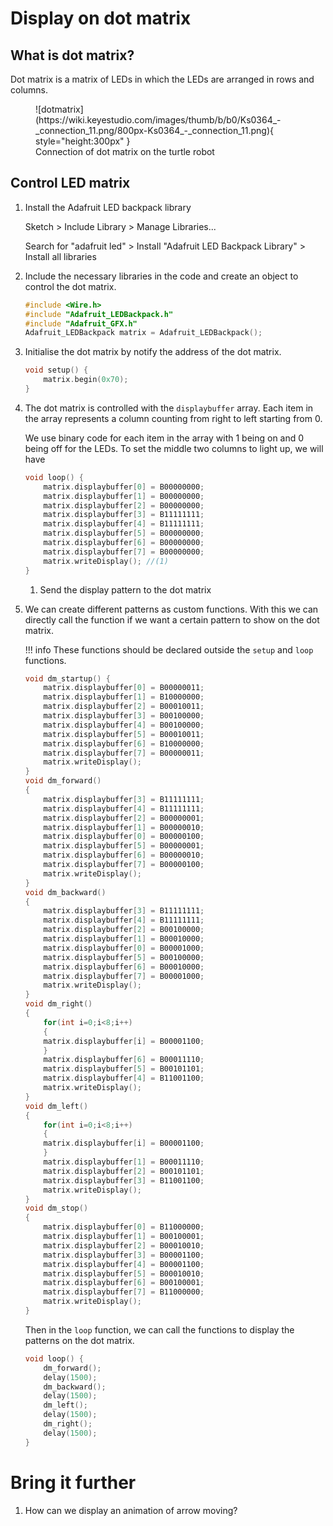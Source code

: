 # Display on dot matrix

## What is dot matrix?

Dot matrix is a matrix of LEDs in which the LEDs are arranged in rows and columns.

<figure markdown>
  ![dotmatrix](https://wiki.keyestudio.com/images/thumb/b/b0/Ks0364_-_connection_11.png/800px-Ks0364_-_connection_11.png){ style="height:300px" }
  <figcaption>Connection of dot matrix on the turtle robot</figcaption>
</figure>

## Control LED matrix

1. Install the Adafruit LED backpack library

    Sketch > Include Library > Manage Libraries...

    Search for "adafruit led" > Install "Adafruit LED Backpack Library" > Install all libraries

2. Include the necessary libraries in the code and create an object to control the dot matrix.

    ```c++ linenums="1"
    #include <Wire.h>
    #include "Adafruit_LEDBackpack.h"   
    #include "Adafruit_GFX.h"
    Adafruit_LEDBackpack matrix = Adafruit_LEDBackpack();
    ```

3. Initialise the dot matrix by notify the address of the dot matrix.

    ```c++ linenums="6"
    void setup() {
        matrix.begin(0x70);
    }
    ```

4. The dot matrix is controlled with the `displaybuffer` array. Each item in the array represents a column counting from right to left starting from 0.

    We use binary code for each item in the array with 1 being on and 0 being off for the LEDs. To set the middle two columns to light up, we will have
    
    ```c++
    void loop() {
        matrix.displaybuffer[0] = B00000000;
        matrix.displaybuffer[1] = B00000000;
        matrix.displaybuffer[2] = B00000000;
        matrix.displaybuffer[3] = B11111111;
        matrix.displaybuffer[4] = B11111111;
        matrix.displaybuffer[5] = B00000000;
        matrix.displaybuffer[6] = B00000000;
        matrix.displaybuffer[7] = B00000000;
        matrix.writeDisplay(); //(1)
    }
    ```

    1. Send the display pattern to the dot matrix

5. We can create different patterns as custom functions. With this we can directly call the function if we want a certain pattern to show on the dot matrix. 

    !!! info
        These functions should be declared outside the `setup` and `loop` functions.

    ```c++
    void dm_startup() {
        matrix.displaybuffer[0] = B00000011;
        matrix.displaybuffer[1] = B10000000;
        matrix.displaybuffer[2] = B00010011;
        matrix.displaybuffer[3] = B00100000;
        matrix.displaybuffer[4] = B00100000;
        matrix.displaybuffer[5] = B00010011;
        matrix.displaybuffer[6] = B10000000;
        matrix.displaybuffer[7] = B00000011;
        matrix.writeDisplay();
    }
    void dm_forward()
    {
        matrix.displaybuffer[3] = B11111111;     
        matrix.displaybuffer[4] = B11111111;
        matrix.displaybuffer[2] = B00000001;
        matrix.displaybuffer[1] = B00000010;
        matrix.displaybuffer[0] = B00000100;
        matrix.displaybuffer[5] = B00000001;
        matrix.displaybuffer[6] = B00000010;
        matrix.displaybuffer[7] = B00000100;
        matrix.writeDisplay();
    }
    void dm_backward()
    {
        matrix.displaybuffer[3] = B11111111;
        matrix.displaybuffer[4] = B11111111;
        matrix.displaybuffer[2] = B00100000;
        matrix.displaybuffer[1] = B00010000;
        matrix.displaybuffer[0] = B00001000;
        matrix.displaybuffer[5] = B00100000;
        matrix.displaybuffer[6] = B00010000;
        matrix.displaybuffer[7] = B00001000;
        matrix.writeDisplay();
    }
    void dm_right()
    {
        for(int i=0;i<8;i++)
        {
        matrix.displaybuffer[i] = B00001100;
        }
        matrix.displaybuffer[6] = B00011110;
        matrix.displaybuffer[5] = B00101101;
        matrix.displaybuffer[4] = B11001100;
        matrix.writeDisplay();
    }
    void dm_left()
    {
        for(int i=0;i<8;i++)
        {
        matrix.displaybuffer[i] = B00001100;
        }
        matrix.displaybuffer[1] = B00011110;
        matrix.displaybuffer[2] = B00101101;
        matrix.displaybuffer[3] = B11001100;
        matrix.writeDisplay();
    }
    void dm_stop()
    {
        matrix.displaybuffer[0] = B11000000;
        matrix.displaybuffer[1] = B00100001;
        matrix.displaybuffer[2] = B00010010;
        matrix.displaybuffer[3] = B00001100;
        matrix.displaybuffer[4] = B00001100;
        matrix.displaybuffer[5] = B00010010;
        matrix.displaybuffer[6] = B00100001;
        matrix.displaybuffer[7] = B11000000;
        matrix.writeDisplay();
    }
    ```

    Then in the `loop` function, we can call the functions to display the patterns on the dot matrix.

    ```c++
    void loop() {
        dm_forward();
        delay(1500);
        dm_backward();
        delay(1500);
        dm_left();
        delay(1500);
        dm_right();
        delay(1500);
    }
    ```

# Bring it further
1. How can we display an animation of arrow moving?